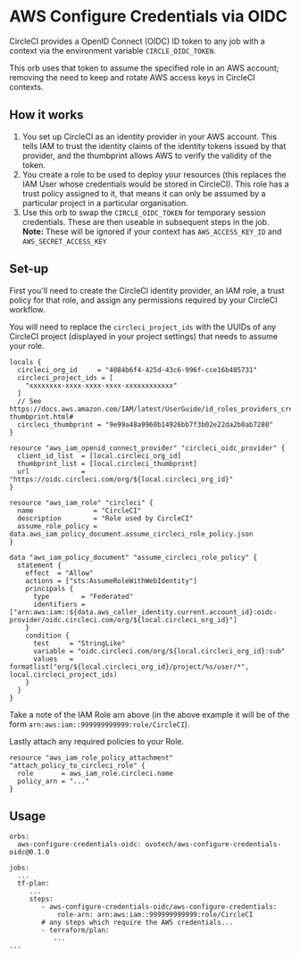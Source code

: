 # AWS Configure Credentials via OIDC

CircleCI provides a OpenID Connect (OIDC) ID token to any job with a context via the environment variable `CIRCLE_OIDC_TOKEN`.

This orb uses that token to assume the specified role in an AWS account; removing the need to keep and rotate AWS access keys in CircleCI contexts.

## How it works

1. You set up CircleCI as an identity provider in your AWS account. This tells IAM to trust the identity claims of the identity tokens issued by that provider, and the thumbprint allows AWS to verify the validity of the token. 
2. You create a role to be used to deploy your resources (this replaces the IAM User whose credentials would be stored in CircleCI). This role has a trust policy assigned to it, that means it can only be assumed by a particular project in a particular organisation. 
3. Use this orb to swap the `CIRCLE_OIDC_TOKEN` for temporary session credentials. These are then useable in subsequent steps in the job. **Note:** These will be ignored if your context has `AWS_ACCESS_KEY_ID` and `AWS_SECRET_ACCESS_KEY`

## Set-up

First you'll need to create the CircleCI identity provider, an IAM role, a trust policy for that role, and assign any permissions required by your CircleCI workflow.

You will need to replace the `circleci_project_ids` with the UUIDs of any CircleCI project (displayed in your project settings) that needs to assume your role.

```
locals {
  circleci_org_id     = "4084b6f4-425d-43c6-996f-cce16b485731"
  circleci_project_ids = [
    "xxxxxxxx-xxxx-xxxx-xxxx-xxxxxxxxxxxx"
  ]
  // See https://docs.aws.amazon.com/IAM/latest/UserGuide/id_roles_providers_create_oidc_verify-thumbprint.html#
  circleci_thumbprint = "9e99a48a9960b14926bb7f3b02e22da2b0ab7280"  
}

resource "aws_iam_openid_connect_provider" "circleci_oidc_provider" {
  client_id_list  = [local.circleci_org_id]
  thumbprint_list = [local.circleci_thumbprint]
  url             = "https://oidc.circleci.com/org/${local.circleci_org_id}"
}

resource "aws_iam_role" "circleci" {
  name               = "CircleCI"
  description        = "Role used by CircleCI"
  assume_role_policy = data.aws_iam_policy_document.assume_circleci_role_policy.json 
}

data "aws_iam_policy_document" "assume_circleci_role_policy" {
  statement {
    effect  = "Allow"
    actions = ["sts:AssumeRoleWithWebIdentity"]
    principals {
      type        = "Federated"
      identifiers = ["arn:aws:iam::${data.aws_caller_identity.current.account_id}:oidc-provider/oidc.circleci.com/org/${local.circleci_org_id}"]
    }
    condition {
      test     = "StringLike"
      variable = "oidc.circleci.com/org/${local.circleci_org_id}:sub"
      values   = formatlist("org/${local.circleci_org_id}/project/%s/user/*", local.circleci_project_ids)
    }
  }
}
```

Take a note of the IAM Role arn above (in the above example it will be of the form `arn:aws:iam::999999999999:role/CircleCI`).

Lastly attach any required policies to your Role. 
```
resource "aws_iam_role_policy_attachment" "attach_policy_to_circleci_role" {
  role       = aws_iam_role.circleci.name
  policy_arn = "..."
}
```

## Usage

```
orbs:
  aws-configure-credentials-oidc: ovotech/aws-configure-credentials-oidc@0.1.0

jobs:
  ...
  tf-plan:
     ...
     steps:
        - aws-configure-credentials-oidc/aws-configure-credentials:
            role-arn: arn:aws:iam::999999999999:role/CircleCI
        # any steps which require the AWS credentials...
        - terraform/plan:
           ...
...

